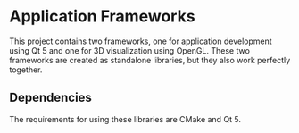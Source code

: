 Application Frameworks
======================

This project contains two frameworks, one for application development using Qt 5 and one for 3D visualization using OpenGL. These two frameworks are created as standalone libraries, but they also work perfectly together.

## Dependencies
The requirements for using these libraries are CMake and Qt 5.

